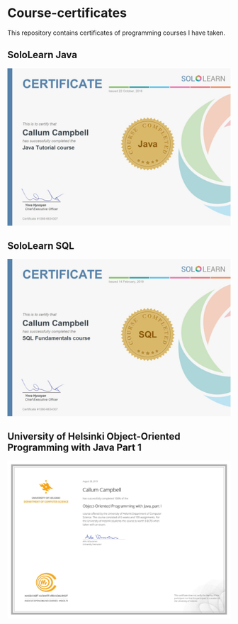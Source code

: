 # Course-certificates

This repository contains certificates of programming courses I have taken.

## SoloLearn Java

![SoloLearn Java](https://raw.githubusercontent.com/callvm/Course-certificates/master/Sololearn-Java.jpg "SoloLearn Java")

## SoloLearn SQL

![SoloLearn SQL](https://raw.githubusercontent.com/callvm/Course-certificates/master/Sololearn-SQL-Fundamentals.jpg "SoloLearn SQL")

## University of Helsinki Object-Oriented Programming with Java Part 1

![Helsinki MOOC 1](https://raw.githubusercontent.com/callvm/Course-certificates/master/Helsinki-Java-MOOC-Part1.jpg "Helsinki MOOC 1")

